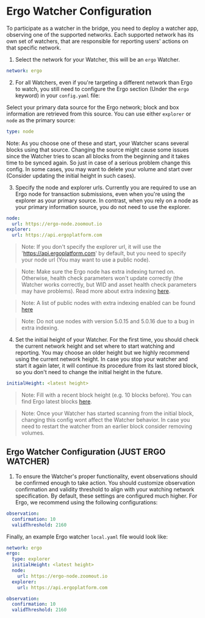 # Ergo Watcher Configuration

To participate as a watcher in the bridge, you need to deploy a watcher app, observing one of the supported networks. Each supported network has its own set of watchers, that are responsible for reporting users' actions on that specific network.

1. Select the network for your Watcher, this will be an `ergo` Watcher.
```yaml
network: ergo
```


2. For all Watchers, even if you're targeting a different network than Ergo to watch, you still need to configure the Ergo section (Under the `ergo` keyword) in your `config.yaml` file:

Select your primary data source for the Ergo network; block and box information are retrieved from this source. You can use either `explorer` or `node` as the primary source:

```yaml
type: node
```

Note: As you choose one of these and start, your Watcher scans several blocks using that source. Changing the source might cause some issues since the Watcher tries to scan all blocks from the beginning and it takes time to be synced again. So just in case of a serious problem change this config. In some cases, you may want to delete your volume and start over (Consider updating the initial height in such cases).

3. Specify the node and explorer urls. Currently you are required to use an Ergo node for transaction submissions, even when you're using the explorer as your primary source. In contrast, when you rely on a node as your primary information source, you do not need to use the explorer. 

```yaml
node:
  url: https://ergo-node.zoomout.io
explorer:
  url: https://api.ergoplatform.com
```

> Note: If you don't specify the explorer url, it will use the 'https://api.ergoplatform.com' by default, but you need to specify your node url (You may want to use a public node).

> Note: Make sure the Ergo node has extra indexing turned on. Otherwise, health check parameters won't update correctly (the Watcher works correctly, but WID and asset health check parameters may have problems). Read more about extra indexing [here](https://docs.ergoplatform.com/node/conf/conf-node/#extra-index).

> Note: A list of public nodes with extra indexing enabled can be found [here](https://api.tokenjay.app/peers/list?unreachable=false&closedApi=false&limit=100)

> Note: Do not use nodes with version 5.0.15 and 5.0.16 due to a bug in extra indexing.

4. Set the initial height of your Watcher. For the first time, you should check the current network height and set where to start watching and reporting. You may choose an older height but we highly recommend using the current network height. In case you stop your watcher and start it again later, it will continue its procedure from its last stored block, so you don't need to change the initial height in the future.

```yaml
initialHeight: <latest height>
```

> Note: Fill with a recent block height (e.g. 10 blocks before). You can find Ergo latest blocks [here](https://explorer.ergoplatform.com/en/latest-blocks).

> Note: Once your Watcher has started scanning from the initial block, changing this config wont affect the Watcher behavior. In case you need to restart the watcher from an earlier block consider removing volumes.

## Ergo Watcher Configuration (JUST ERGO WATCHER)


1. To ensure the Watcher's proper functionality, event observations should be confirmed enough to take action. You should customize observation confirmation and validity threshold to align with your watching network specification. By default, these settings are configured much higher. For Ergo, we recommend using the following configurations:

```yaml
observation:
  confirmation: 10
  validThreshold: 2160
```

Finally, an example Ergo watcher `local.yaml` file would look like:

```yaml
network: ergo
ergo:
  type: explorer
  initialHeight: <latest height>
  node:
    url: https://ergo-node.zoomout.io
  explorer:
    url: https://api.ergoplatform.com

observation:
  confirmation: 10
  validThreshold: 2160
```



